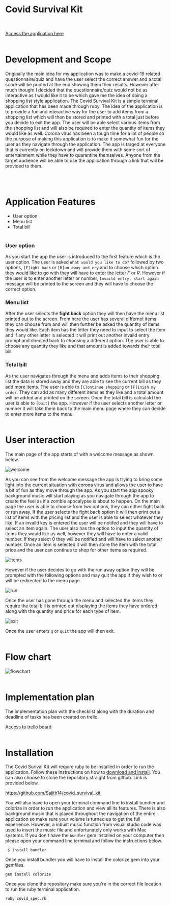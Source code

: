 # Covid Survival Kit 
<br>

[Access the application here](https://github.com/Sajith14/covid_survival_kit) <br></br>

# Development and Scope

Originally the main idea for my application was to make a covid-19 related questionnaire/quiz and have the user select the correct answer and a total score will be printed at the end showing them their results. However after much thought I decided that the questionnaire/quiz would not be as interactive as I would like it to be which gave me the idea of doing a shopping list style application. The Covid Survival Kit is a simple terminal application that has been made through ruby. The idea of the application is to provide a fun and interactive way for the user to add items from a shopping list which will then be stored and printed with a total just before you decide to exit the app. The user will be able select various items from the shopping list and will also be required to enter the quantity of items they would like as well. Corona virus has been a tough time for a lot of people so the purpose of making this application is to make it somewhat fun for the user as they navigate through the application. The app is targed at everyone that is currently on lockdown and will provide them with some sort of entertainment while they have to quarantine themselves. Anyone from the target audience will be able to use the application through a link that will be provided to them.  

<br></br>

# Application Features

- User option 
- Menu list
- Total bill 
<br></br>

### User option 
As you start the app the user is introduced to the first feature which is the user option. The user is asked `What would you like to do?` followed by two options, `[F]ight back` or `[R]un away and cry` and to choose which option they would like to go with they will have to enter the letter *F* or *R*. However if the user is to enter another letter or number, `Invaild entry, start again` message will be printed to the screen and they will have to choose the correct option.  

### Menu list 
After the user selects the **fight back** option they will then have the menu list printed out to the screen. From here the user has several differnet items they can choose from and will then further be asked the quantity of items they would like. Each item has the letter they need to input to select the item and if any other letter is selected it will print out another invaild entry prompt and directed back to choosing a different option. The user is able to choose any quantity they like and that amount is added towards their total bill. 


### Total bill 

As the user navigates through the menu and adds items to their shopping list the data is stored away and they are able to see the current bill as they add more items. The user is able to `[C]ontinue shopping` or `[F]inish my order`. They can add as many different items as they like and a total amount will be added and printed on the screen. Once the total bill is calculatd the user is able to `[Quit]` the app. However if the user selects another letter or number it will take them back to the main menu page where they can decide to enter more items to the menu. 
<br></br>

# User interaction 

The main page of the app starts of with a welcome message as shown below. 

![welcome](docs/welcome.png)

As you can see from the welcome message the app is trying to bring some light into the current situation with corona virus and allows the user to have a bit of fun as they move through the app. As you start the app spooky background music will start playing as you navigate through the app to create the feel as if a zombie apocalypse is about to happen. On the main page the user is able to choose from two options, they can either fight back or run away. If the user selects the fight back option it will then print out a list of items with the pricing list and the user is able to select whatever they like. If an invaild key is entered the user will be notifed and they will have to select an item again. The user also has the option to input the quantity of items they would like as well, however they will have to enter a valid number. If they select 0 they will be notified and will have to select another number. Once an item is selected it will then store the item with the total price and the user can continue to shop for other items as required. 

![items](docs/items.png)

However if the user decides to go with the run away option they will be prompted with the following options and may quit the app if they wish to or will be redirected to the menu page.  

![run](docs/run.png)

Once the user has gone through the menu and selected the items they require the total bill is printed out displaying the items they have ordered along with the quantity and price for each type of item. 

![exit](docs/exit.png)

Once the user enters `q` or `quit` the app will then exit. 
<br></br>

# Flow chart 

![flowchart](docs/covidflowchart.png)
<br></br>

# Implementation plan 

The implementation plan with the checklist along with the duration and deadline of tasks has been created on trello. 

[Access to trello board](https://trello.com/b/NTWJm2G9/covid-19-survival-kit) 
<br></br>

# Installation 

The Covid Surival Kit will require ruby to be installed in order to run the application. Follow these instructions on how to [download and install](https://www.ruby-lang.org/en/documentation/installation/). You can also choose to clone the repository straight from github. Link is provided below. <br>

https://github.com/Sajith14/covid_survival_kit

You will also have to open your terminal command line to install bundler and colorize in order to run the application and view all its features. There is also background music that is played throughout the navigation of the entire application so make sure your volume is turned up to get the full experience. However, a inbuilt music function from visual studio code was used to insert the music file and unfortunately only works with Mac systems. If you don't have the `bundler` gem installed on your computer then please open your command line terminal and follow the instructions below. <br>

```
 $ install bundler 
```

Once you install bundler you will have to install the colorize gem into your gemfiles. <br>

```
gem install colorize
```
Once you clone the repository make sure you're in the correct file location to run the ruby terminal application. <br>

```
ruby covid_spec.rb
```

 